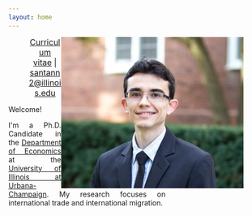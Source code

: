 ```yaml
---
layout: home
---
```


<style type="text/css">
  figure img {
    vertical-align: top;
}
figure figcaption {
    text-align: center;
}
</style>  
 <style>
   p.ex1 {
     max-width: 310px;
    }
 </style>

<figure>
   <img src="./files/profile.jpg" alt="profile" style="width: 360px;" align="right" />
   <figcaption align="right"><p align="center"><font size="3"> <a class="page-link" href="/files/vpsantanna_CV.pdf"><i class="fa fa-file-pdf-o"></i> Curriculum vitae</a> | <a href="mailto:santann2@illinois.edu"> <i class="fa fa-envelope"></i> santann2@illinois.edu</a> </font></p></figcaption>
</figure>

Welcome! <br/>
<p style="text-align:justify" class="ex1">I'm a Ph.D. Candidate in the <a href="http://www.economics.illinois.edu" target="_blank">Department of Economics</a> at the <a href="https://illinois.edu/" target="_blank">University of Illinois at Urbana-Champaign</a>. My research focuses on international trade and international migration.</p>

